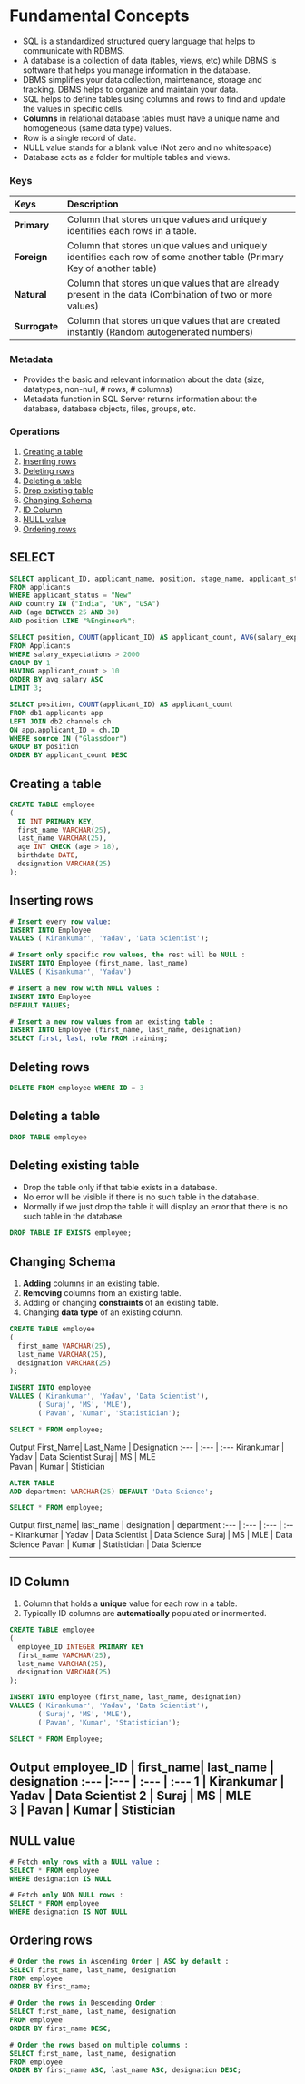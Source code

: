 # Fundamental Concepts

- SQL is a standardized structured query language that helps to communicate with RDBMS.
- A database is a collection of data (tables, views, etc) while DBMS is software that helps you manage information in the database.
- DBMS simplifies your data collection, maintenance, storage and tracking. DBMS helps to organize and maintain your data.
- SQL helps to define tables using columns and rows to find and update the values in specific cells.
- **Columns** in relational database tables must have a unique name and homogeneous (same data type) values.
- Row is a single record of data.
- NULL value stands for a blank value (Not zero and no whitespace)
- Database acts as a folder for multiple tables and views.

### **Keys**
Keys | Description
:--- | :---
**Primary** | Column that stores unique values and uniquely identifies each rows in a table.
**Foreign** | Column that stores unique values and uniquely identifies each row of some another table (Primary Key of another table)
**Natural** | Column that stores unique values that are already present in the data (Combination of two or more values)
**Surrogate** | Column that stores unique values that are created instantly (Random autogenerated numbers)

### **Metadata**
- Provides the basic and relevant information about the data (size, datatypes, non-null, # rows, # columns)
- Metadata function in SQL Server returns information about the database, database objects, files, groups, etc.

### **Operations**

1. <a href=#create>Creating a table</a>
2. <a href=#insert>Inserting rows</a>
3. <a href=#drow>Deleting rows</a>
4. <a href=#delete>Deleting a table</a>
5. <a href=#drop>Drop existing table</a>
6. <a href=#schema>Changing Schema</a>
7. <a href=#id>ID Column</a>
8. <a href=#null>NULL value</a>
9. <a href=#order>Ordering rows</a>

## **SELECT**

```sql
SELECT applicant_ID, applicant_name, position, stage_name, applicant_status
FROM applicants
WHERE applicant_status = "New" 
AND country IN ("India", "UK", "USA") 
AND (age BETWEEN 25 AND 30)
AND position LIKE "%Engineer%";
```

```sql
SELECT position, COUNT(applicant_ID) AS applicant_count, AVG(salary_expectation) AS AvgSalary
FROM Applicants
WHERE salary_expectations > 2000
GROUP BY 1
HAVING applicant_count > 10 
ORDER BY avg_salary ASC
LIMIT 3;
```

```sql
SELECT position, COUNT(applicant_ID) AS applicant_count
FROM db1.applicants app
LEFT JOIN db2.channels ch
ON app.applicant_ID = ch.ID
WHERE source IN ("Glassdoor")
GROUP BY position
ORDER BY applicant_count DESC
```

<h2 name=create>Creating a table</h2>

```sql
CREATE TABLE employee
(
  ID INT PRIMARY KEY,
  first_name VARCHAR(25),
  last_name VARCHAR(25),
  age INT CHECK (age > 18),
  birthdate DATE,
  designation VARCHAR(25)
);
```

<h2 name=insert>Inserting rows</h2>

```sql
# Insert every row value:
INSERT INTO Employee
VALUES ('Kirankumar', 'Yadav', 'Data Scientist');

# Insert only specific row values, the rest will be NULL :
INSERT INTO Employee (first_name, last_name)
VALUES ('Kisankumar', 'Yadav')

# Insert a new row with NULL values :
INSERT INTO Employee
DEFAULT VALUES;

# Insert a new row values from an existing table :
INSERT INTO Employee (first_name, last_name, designation)
SELECT first, last, role FROM training;
```

<h2 name=drow>Deleting rows</h2>

```sql
DELETE FROM employee WHERE ID = 3
```

<h2 name=delete>Deleting a table</h2>

```sql
DROP TABLE employee
```

<h2 name=drop>Deleting existing table</h2>

- Drop the table only if that table exists in a database.
- No error will be visible if there is no such table in the database.
- Normally if we just drop the table it will display an error that there is no such table in the database.

```sql
DROP TABLE IF EXISTS employee;
```

<h2 name='schema'>Changing Schema</h2>

1. **Adding** columns in an existing table.
2. **Removing** columns from an existing table.
3. Adding or changing **constraints** of an existing table.
4. Changing **data type** of an existing column.

```sql
CREATE TABLE employee
(
  first_name VARCHAR(25),
  last_name VARCHAR(25),
  designation VARCHAR(25)
);

INSERT INTO employee
VALUES ('Kirankumar', 'Yadav', 'Data Scientist'),
       ('Suraj', 'MS', 'MLE'),
       ('Pavan', 'Kumar', 'Statistician');

SELECT * FROM employee;
```
Output
First_Name| Last_Name | Designation
:--- | :--- | :--- 
Kirankumar | Yadav | Data Scientist
Suraj | MS | MLE  
Pavan | Kumar | Stistician

```sql
ALTER TABLE 
ADD department VARCHAR(25) DEFAULT 'Data Science';

SELECT * FROM employee;
```   
Output
first_name| last_name | designation | department
:--- | :--- | :--- | :---
Kirankumar | Yadav | Data Scientist | Data Science
Suraj | MS | MLE | Data Science
Pavan | Kumar | Statistician | Data Science

---

<h2 name='id'>ID Column</h2>

1. Column that holds a **unique** value for each row in a table.
2. Typically ID columns are **automatically** populated or incrmented.

```sql
CREATE TABLE employee
(
  employee_ID INTEGER PRIMARY KEY
  first_name VARCHAR(25),
  last_name VARCHAR(25),
  designation VARCHAR(25)
);

INSERT INTO employee (first_name, last_name, designation)
VALUES ('Kirankumar', 'Yadav', 'Data Scientist'),
       ('Suraj', 'MS', 'MLE'),
       ('Pavan', 'Kumar', 'Statistician');

SELECT * FROM Employee;
```
Output
employee_ID | first_name| last_name | designation
:--- |:--- | :--- | :--- 
1 | Kirankumar | Yadav | Data Scientist
2 | Suraj | MS | MLE  
3 | Pavan | Kumar | Stistician
---

<h2 name=null>NULL value</h2>

```sql
# Fetch only rows with a NULL value :
SELECT * FROM employee
WHERE designation IS NULL

# Fetch only NON NULL rows :
SELECT * FROM employee
WHERE designation IS NOT NULL
```

<h2 name=order>Ordering rows</h2>

```sql
# Order the rows in Ascending Order | ASC by default :
SELECT first_name, last_name, designation 
FROM employee
ORDER BY first_name;

# Order the rows in Descending Order :
SELECT first_name, last_name, designation 
FROM employee
ORDER BY first_name DESC;

# Order the rows based on multiple columns :
SELECT first_name, last_name, designation 
FROM employee
ORDER BY first_name ASC, last_name ASC, designation DESC;
```
